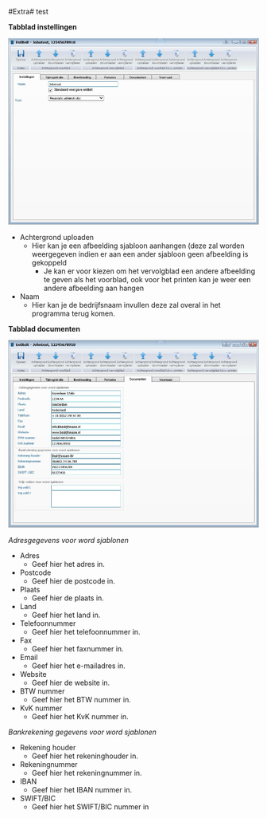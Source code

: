 <properties>
	<page>
	</page>
	<menu>
		<title>Entiteit</title>
	</menu>
</properties>

#Extra#
<description>test
</description>

**Tabblad instellingen**

![](images/entiteit.JPG)

- Achtergrond uploaden
	- Hier kan je een afbeelding sjabloon aanhangen (deze zal worden weergegeven indien er aan een ander sjabloon geen afbeelding is gekoppeld
		- Je kan er voor kiezen om het vervolgblad een andere afbeelding te geven als het voorblad, ook voor het printen kan je weer een andere afbeelding aan hangen 
- Naam
	- Hier kan je de bedrijfsnaam invullen deze zal overal in het programma terug komen.

**Tabblad documenten**

![](images/entiteit-document.JPG)

*Adresgegevens voor word sjablonen*

- Adres
	- Geef hier het adres in.
- Postcode
	- Geef hier de postcode in.
- Plaats
	- Geef hier de plaats in.
- Land
	- Geef hier het land in.
- Telefoonnummer
	- Geef hier het telefoonnummer in.
- Fax
	- Geef hier het faxnummer in.
- Email
	- Geef hier het e-mailadres in.
- Website
	- Geef hier de website in.
- BTW nummer
	- Geef hier het BTW nummer in.
- KvK nummer
	- Geef hier het KvK nummer in.

*Bankrekening gegevens voor word sjablonen*

- Rekening houder
	- Geef hier het rekeninghouder in.
- Rekeningnummer
	- Geef hier het rekeningnummer in.
- IBAN
	- Geef hier het IBAN nummer in.
- SWIFT/BIC
	- Geef hier het SWIFT/BIC nummer in